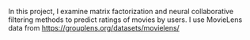 In this project, I examine matrix factorization and neural collaborative filtering methods to predict ratings of movies by users. 
I use MovieLens data from https://grouplens.org/datasets/movielens/ 

